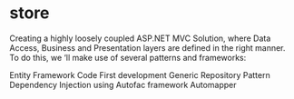 # store

Creating a highly loosely coupled ASP.NET MVC Solution, where Data Access, Business and Presentation layers are defined in the right manner. To do this, we ‘ll make use of several patterns and frameworks:

Entity Framework Code First development
Generic Repository Pattern
Dependency Injection using Autofac framework
Automapper
